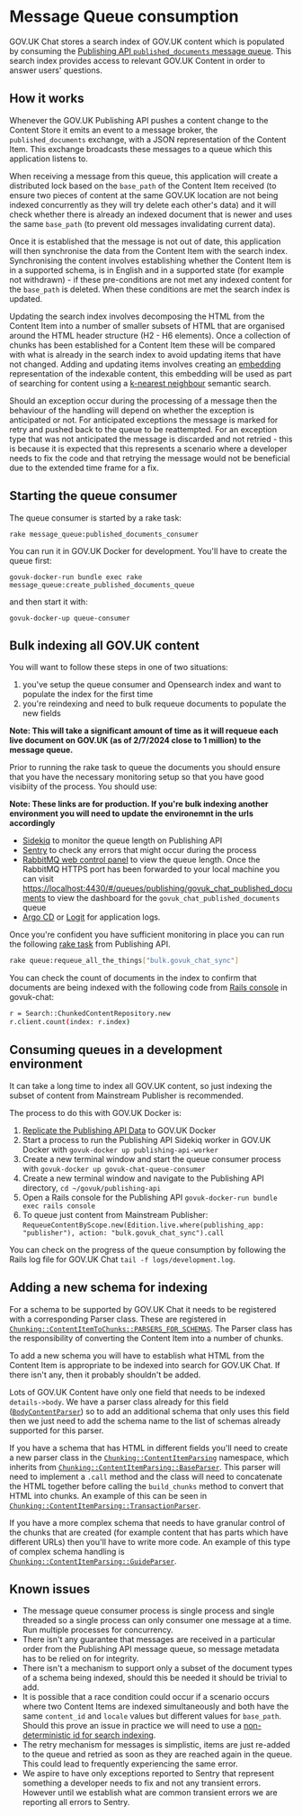 # Message Queue consumption

GOV.UK Chat stores a search index of GOV.UK content which is populated by consuming the [Publishing API `published_documents` message queue](https://github.com/alphagov/publishing-api/blob/main/docs/rabbitmq.md). This search index provides access to relevant GOV.UK Content in order to answer users' questions.

## How it works

Whenever the GOV.UK Publishing API pushes a content change to the Content Store it emits an event to a message broker, the `published_documents` exchange, with a JSON representation of the Content Item. This exchange broadcasts these messages to a queue which this application listens to.

When receiving a message from this queue, this application will create a distributed lock based on the `base_path` of the Content Item received (to ensure two pieces of content at the same GOV.UK location are not being indexed concurrently as they will try delete each other's data) and it will check whether there is already an indexed document that is newer and uses the same `base_path` (to prevent old messages invalidating current data).

Once it is established that the message is not out of date, this application will then synchronise the data from the Content Item with the search index. Synchronising the content involves establishing whether the Content Item is in a supported schema, is in English and in a supported state (for example not withdrawn) - if these pre-conditions are not met any indexed content for the `base_path` is deleted. When these conditions are met the search index is updated.

Updating the search index involves decomposing the HTML from the Content Item into a number of smaller subsets of HTML that are organised around the HTML header structure (H2 - H6 elements). Once a collection of chunks has been established for a Content Item these will be compared with what is already in the search index to avoid updating items that have not changed. Adding and updating items involves creating an [embedding](https://platform.openai.com/docs/guides/embeddings) representation of the indexable content, this embedding will be used as part of searching for content using a [k-nearest neighbour](https://en.wikipedia.org/wiki/K-nearest_neighbors_algorithm) semantic search.

Should an exception occur during the processing of a message then the behaviour of the handling will depend on whether the exception is anticipated or not. For anticipated exceptions the message is marked for retry and pushed back to the queue to be reattempted. For an exception type that was not anticipated the message is discarded and not retried - this is because it is expected that this represents a scenario where a developer needs to fix the code and that retrying the message would not be beneficial due to the extended time frame for a fix.

## Starting the queue consumer

The queue consumer is started by a rake task:

```
rake message_queue:published_documents_consumer
```

You can run it in GOV.UK Docker for development. You'll have to create the queue first:

```
govuk-docker-run bundle exec rake message_queue:create_published_documents_queue
```

and then start it with:

```
govuk-docker-up queue-consumer
```

## Bulk indexing all GOV.UK content

You will want to follow these steps in one of two situations:

1. you've setup the queue consumer and Opensearch index and want to populate the index for the first time
2. you're reindexing and need to bulk requeue documents to populate the new fields

**Note: This will take a significant amount of time as it will requeue each live document on GOV.UK (as of 2/7/2024 close to 1 million) to the message queue.**

Prior to running the rake task to queue the documents you should ensure that you have the necessary monitoring setup so that you have good visibiity
of the process. You should use:

**Note: These links are for production. If you're bulk indexing another environment you will need to update the environemnt in the urls accordingly**

- [Sidekiq](https://grafana.eks.production.govuk.digital/d/sidekiq-queues/sidekiq3a-queue-length-max-delay?orgId=1&var-namespace=apps&var-app=publishing-api-worker) to monitor the queue length
on Publishing API
- [Sentry](https://govuk.sentry.io/issues/?environment=production&project=4507072589070336&statsPeriod=14d) to check any errors that might occur during the process
- [RabbitMQ web control panel](https://docs.publishing.service.gov.uk/manual/amazonmq.html) to view the queue length. Once the RabbitMQ HTTPS port has been forwarded to your local machine you can visit [https://localhost:4430/#/queues/publishing/govuk_chat_published_documents](https://localhost:4430/#/queues/publishing/govuk_chat_published_documents) to view the dashboard for the `govuk_chat_published_documents` queue
- [Argo CD](https://argo.eks.production.govuk.digital/applications/govuk-chat?orphaned=false&resource=) or [Logit](https://dashboard.logit.io/a/1c6b2316-16e2-4ca5-a3df-ff18631b0e74) for application logs.

Once you're confident you have sufficient monitoring in place you can run the following [rake task](https://github.com/alphagov/publishing-api/blob/main/lib/tasks/queue.rake#L41-L52) from Publishing API.

```bash
rake queue:requeue_all_the_things["bulk.govuk_chat_sync"]
```

You can check the count of documents in the index to confirm that documents are being indexed with the following code from [Rails console](https://docs.publishing.service.gov.uk/kubernetes/cheatsheet.html#open-a-rails-console) in govuk-chat:

```bash
r = Search::ChunkedContentRepository.new
r.client.count(index: r.index)
```

## Consuming queues in a development environment

It can take a long time to index all GOV.UK content, so just indexing the subset of content from Mainstream Publisher is recommended.

The process to do this with GOV.UK Docker is:

1. [Replicate the Publishing API Data](https://github.com/alphagov/govuk-docker/blob/main/docs/how-tos.md#how-to-replicate-data-locally) to GOV.UK Docker
2. Start a process to run the Publishing API Sidekiq worker in GOV.UK Docker with `govuk-docker up publishing-api-worker`
3. Create a new terminal window and start the queue consumer process with `govuk-docker up govuk-chat-queue-consumer`
4. Create a new terminal window and navigate to the Publishing API directory, `cd ~/govuk/publishing-api`
5. Open a Rails console for the Publishing API `govuk-docker-run bundle exec rails console`
6. To queue just content from Mainstream Publisher: `RequeueContentByScope.new(Edition.live.where(publishing_app: "publisher"), action: "bulk.govuk_chat_sync").call`

You can check on the progress of the queue consumption by following the Rails log file for GOV.UK Chat `tail -f logs/development.log`.

## Adding a new schema for indexing

For a schema to be supported by GOV.UK Chat it needs to be registered with a corresponding Parser class. These are registered in [`Chunking::ContentItemToChunks::PARSERS_FOR_SCHEMAS`](../lib/chunking/content_item_to_chunks.rb). The Parser class has the responsibility of converting the Content Item into a number of chunks.

To add a new schema you will have to establish what HTML from the Content Item is appropriate to be indexed into search for GOV.UK Chat. If there isn't any, then it probably shouldn't be added.

Lots of GOV.UK Content have only one field that needs to be indexed `details->body`. We have a parser class already for this field ([`BodyContentParser`](../lib/chunking/content_item_parsing/body_content_parser.rb)) so to add an additional schema that only uses this field then we just need to add the schema name to the list of schemas already supported for this parser.

If you have a schema that has HTML in different fields you'll need to create a new parser class in the [`Chunking::ContentItemParsing`](../lib/chunking/content_item_parsing/) namespace, which inherits from [`Chunking::ContentItemParsing::BaseParser`](../lib/chunking/content_item_parsing/base_parser.rb). This parser will need to implement a `.call` method and the class will need to concatenate the HTML together before calling the `build_chunks` method to convert that HTML into chunks. An example of this can be seen in [`Chunking::ContentItemParsing::TransactionParser`](../lib/chunking/content_item_parsing/transaction_parser.rb).

If you have a more complex schema that needs to have granular control of the chunks that are created (for example content that has parts which have different URLs) then you'll have to write more code. An example of this type of complex schema handling is [`Chunking::ContentItemParsing::GuideParser`](../lib/chunking/content_item_parsing/guide_parser.rb).

## Known issues

- The message queue consumer process is single process and single threaded so a single process can only consumer one message at a time. Run multiple processes for concurrency.
- There isn't any guarantee that messages are received in a particular order from the Publishing API message queue, so message metadata has to be relied on for integrity.
- There isn't a mechanism to support only a subset of the document types of a schema being indexed, should this be needed it should be trivial to add.
- It is possible that a race condition could occur if a scenario occurs where two Content Items are indexed simultaneously and both have the same `content_id` and `locale` values but different values for `base_path`. Should this prove an issue in practice we will need to use a [non-deterministic id for search indexing](https://github.com/alphagov/govuk-chat/commit/01358a0749ca6f67e371a17602d0cc10c2ab3d34).
-  The retry mechanism for messages is simplistic, items are just re-added to the queue and retried as soon as they are reached again in the queue. This could lead to frequently experiencing the same error.
- We aspire to have only exceptions reported to Sentry that represent something a developer needs to fix and not any transient errors. However until we establish what are common transient errors we are reporting all errors to Sentry.
